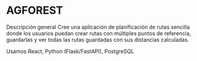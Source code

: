 # AGFOREST
Descripción general
Cree una aplicación de planificación de rutas sencilla donde los usuarios puedan crear rutas con múltiples puntos de referencia, guardarlas y ver todas las rutas guardadas con sus distancias calculadas.

Usamos React, Python (Flask/FastAPI), PostgreSQL